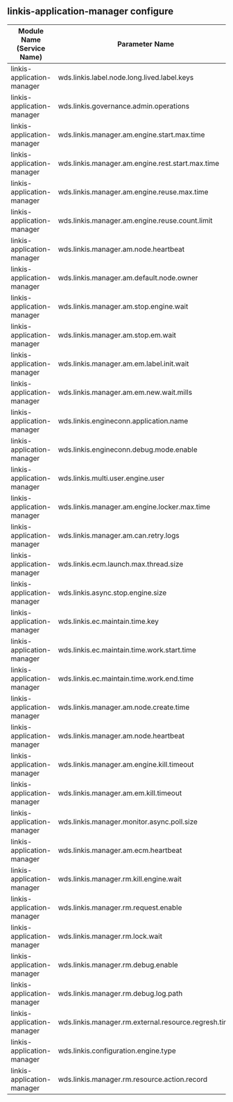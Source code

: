 ## linkis-application-manager configure


| Module Name (Service Name) | Parameter Name | Default Value | Description |Used|
| -------- | -------- | ----- |----- |  -----   |
|linkis-application-manager|wds.linkis.label.node.long.lived.label.keys |tenant|lived.label.keys|
|linkis-application-manager|wds.linkis.governance.admin.operations|  |admin.operations|
|linkis-application-manager|wds.linkis.manager.am.engine.start.max.time|11m|start.max.time|
|linkis-application-manager|wds.linkis.manager.am.engine.rest.start.max.time| 40s|start.max.time|
|linkis-application-manager|wds.linkis.manager.am.engine.reuse.max.time|5m |engine.reuse.max.time|
|linkis-application-manager|wds.linkis.manager.am.engine.reuse.count.limit| 2|reuse.count.limit  |
|linkis-application-manager|wds.linkis.manager.am.node.heartbeat|5m| node.heartbeat|
|linkis-application-manager|wds.linkis.manager.am.default.node.owner| hadoop |node.owner|
|linkis-application-manager|wds.linkis.manager.am.stop.engine.wait| 5m| stop.engine.wait |
|linkis-application-manager|wds.linkis.manager.am.stop.em.wait| 5m|stop.em.wait|
|linkis-application-manager|wds.linkis.manager.am.em.label.init.wait|5m|label.init.wait|
|linkis-application-manager|wds.linkis.manager.am.em.new.wait.mills|1000 * 60L| wait.mills|
|linkis-application-manager|wds.linkis.engineconn.application.name | linkis-cg-engineplugin| engineconn.application.name |
|linkis-application-manager|wds.linkis.engineconn.debug.mode.enable|jdbc,es,presto,io_file,appconn,openlookeng,trino| debug.mode.enable|
|linkis-application-manager|wds.linkis.multi.user.engine.user|   |engine.user|
|linkis-application-manager|wds.linkis.manager.am.engine.locker.max.time|  1000 * 60 * 5|locker.max.time|
|linkis-application-manager|wds.linkis.manager.am.can.retry.logs|already in use;Cannot allocate memory|retry.logs|
|linkis-application-manager|wds.linkis.ecm.launch.max.thread.size| 200 |thread.size|
|linkis-application-manager|wds.linkis.async.stop.engine.size| 20|engine.size|
|linkis-application-manager|wds.linkis.ec.maintain.time.key|   |maintain.time.key|
|linkis-application-manager|wds.linkis.ec.maintain.time.work.start.time| 8|work.start.time|
|linkis-application-manager|wds.linkis.ec.maintain.time.work.end.time|19|maintain.time.work.end.time|
linkis-application-manager|wds.linkis.manager.am.node.create.time|12m| node.create.time|
|linkis-application-manager|wds.linkis.manager.am.node.heartbeat|  12m |node.heartbeat|
|linkis-application-manager|wds.linkis.manager.am.engine.kill.timeout| 2m |engine.kill.timeout|
|linkis-application-manager|wds.linkis.manager.am.em.kill.timeout| 2m|em.kill.timeout|
|linkis-application-manager|wds.linkis.manager.monitor.async.poll.size| 5 |async.poll.size|
|linkis-application-manager|wds.linkis.manager.am.ecm.heartbeat| 1m|am.ecm.heartbeat|
|linkis-application-manager|wds.linkis.manager.rm.kill.engine.wait|30s   |kill.engine.wait|
|linkis-application-manager|wds.linkis.manager.rm.request.enable| true|request.enable|
|linkis-application-manager|wds.linkis.manager.rm.lock.wait|5 * 60 * 1000|rm.lock.wait|
|linkis-application-manager|wds.linkis.manager.rm.debug.enable|  false |rm.debug.enable|
|linkis-application-manager|wds.linkis.manager.rm.debug.log.path| file:///tmp/linkis/rmLog" |rm.debug.log.path|
|linkis-application-manager|wds.linkis.manager.rm.external.resource.regresh.time| 30m|regresh.time|
|linkis-application-manager|wds.linkis.configuration.engine.type|   |engine.type|
|linkis-application-manager|wds.linkis.manager.rm.resource.action.record| true|resource.action.record|


